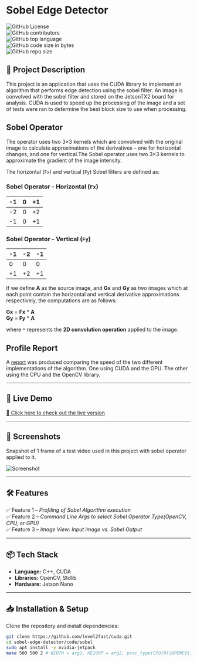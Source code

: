 # **Sobel Edge Detector**  

![GitHub License](https://img.shields.io/github/license/level2fast/cuda)<br/>
![GitHub contributors](https://img.shields.io/github/contributors/level2fast/cuda) <br/>
![GitHub top language](https://img.shields.io/github/languages/top/level2fast/cuda)<br/>
![GitHub code size in bytes](https://img.shields.io/github/languages/code-size/level2fast/cuda) <br/>
![GitHub repo size](https://img.shields.io/github/repo-size/level2fast/cuda)<br/>

## **📝 Project Description**  
This project is an application that uses the CUDA library to implement an algorithm that performs edge detection using the sobel filter. An image is convolved with the sobel filter and stored on the JetsonTX2 board for analysis. CUDA is used to speed up the processing of the image and a set of tests were ran to determine the best block size to use when processing. 
 
## **Sobel Operator** 
The operator uses two 3×3 kernels which are convolved with the original image to calculate approximations of the derivatives – one for horizontal changes, and one for vertical.The Sobel operator uses two 3×3 kernels to approximate the gradient of the image intensity.  

The horizontal (`Fx`) and vertical (`Fy`) Sobel filters are defined as:

### **Sobel Operator - Horizontal (`Fx`)**
| -1  |  0  | +1  |
|----|----|----|
| -2  |  0  | +2  |   
| -1  |  0  | +1  |

### **Sobel Operator - Vertical (`Fy`)**
| -1  | -2  | -1  |
|----|----|----|
|  0  |  0  |  0  |   
| +1  | +2  | +1  |

If we define **A** as the source image, and **Gx** and **Gy** as two images which at each point contain the horizontal and vertical derivative approximations respectively, the computations are as follows:

**Gx** = **Fx** * **A** <br/>
**Gy** = **Fy** * **A**

where `*` represents the **2D convolution operation** applied to the image.

## **Profile Report**
A [report](https://github.com/level2fast/cuda/blob/main/sobel-edge-detector/docs/Report.pdf) was produced comparing the speed of the two different implementations of the algorithm. One using CUDA and the GPU. The other using the CPU and the OpenCV library. 

---

 ## **🚀 Live Demo**  
[🔗 Click here to check out the live version](https://youtu.be/UHnwwBcvIdk)

---

## **📸 Screenshots**  
Snapshot of 1 frame of a test video used in this project with sobel operator applied to it.  

![Screenshot](/code/sobel/images/sobel_snapshot.png)  

---

## **🛠️ Features**  
✅ Feature 1 – *Profiling of Sobel Algorithm execution*  
✅ Feature 2 – *Command Line Args to select Sobel Operator Type(OpenCV, CPU, or GPU)*  
✅ Feature 3 – *Image View: Input image vs. Sobel Output*  

---

## **📦 Tech Stack**  
- **Language:** C++, CUDA
- **Libraries:** OpenCV, Stdlib
- **Hardware:** Jetson Nano
---

## **📥 Installation & Setup**  
Clone the repository and install dependencies:  

```bash
git clone https://github.com/level2fast/cuda.git
cd sobel-edge-detector/code/sobel
sudo apt install -y nvidia-jetpack
make 500 500 2 # WIDTH = arg1, HEIGHT = arg2, proc_type(CPU(0)|OPENCV(1)|GPU(2)) = arg3
``` 
